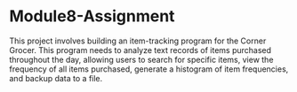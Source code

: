 # Module8-Assignment
This project involves building an item-tracking program for the Corner Grocer. This program needs to analyze text records of items purchased throughout the day, allowing users to search for specific items, view the frequency of all items purchased, generate a histogram of item frequencies, and backup data to a file.
